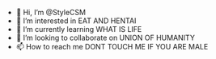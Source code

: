 - 👋 Hi, I’m @StyleCSM
- 👀 I’m interested in EAT AND HENTAI
- 🌱 I’m currently learning WHAT IS LIFE
- 💞️ I’m looking to collaborate on UNION OF HUMANITY
- 📫 How to reach me DONT TOUCH ME IF YOU ARE MALE

<!---
StyleCSM/StyleCSM is a ✨ special ✨ repository because its `README.md` (this file) appears on your GitHub profile.
You can click the Preview link to take a look at your changes.
--->
